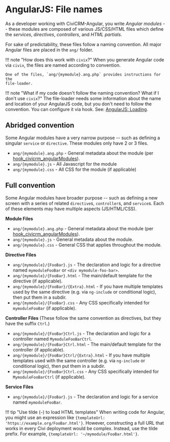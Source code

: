 # AngularJS: File names

As a developer working with CiviCRM-Angular, you write *Angular modules* --
these modules are composed of various JS/CSS/HTML files which define the
*services*, *directives*, *controllers*, and *HTML partials*.

For sake of predictability, these files follow a naming convention.  All
major Angular files are placed in the `ang/` folder.

!!! note "How does this work with `civix`?"
    When you generate Angular code via `civix`, the files are
    named according to convention.

    One of the files, `ang/{mymodule}.ang.php` provides instructions for the
    file-loader.

!!! note "What if my code doesn't follow the naming convention? What if I don't use `civix`?"
    The file-loader needs some information about the name and location of
    your AngularJS code, but you don't need to follow the convention.  You
    can configure it via hook.  See: [AngularJS: Loading](/framework/angular/loader.md).

## Abridged convention

Some Angular modules have a very narrow purpose -- such as defining a
singular `service` or `directive`. These modules only have 2 or 3 files.

   * `ang/{mymodule}.ang.php` - General metadata about the module (per [hook_civicrm_angularModules](/hooks/hook_civicrm_angularModules.md)).
   * `ang/{mymodule}.js` - All Javascript for the module
   * `ang/{mymodule}.css` - All CSS for the module (if applicable)

## Full convention

Some Angular modules have broader purpose -- such as defining a new screen
with a series of related `directive`s, `controller`s, and `service`s.  Each
of these elements may have multiple aspects (JS/HTML/CSS).

__Module Files__

   * `ang/{mymodule}.ang.php` - General metadata about the module (per [hook_civicrm_angularModules](/hooks/hook_civicrm_angularModules.md)).
   * `ang/{mymodule}.js` - General metadata about the module.
   * `ang/{mymodule}.css` - General CSS that applies throughout the module.

__Directive Files__

   * `ang/{mymodule}/{FooBar}.js` - The declaration and logic for a directive named `mymoduleFooBar` or `<div mymodule-foo-bar>`.
   * `ang/{mymodule}/{FooBar}.html` - The main/default template for the directive (if applicable).
   * `ang/{mymodule}/{FooBar}/{Extra}.html` - If you have multiple templates used by the same directive (e.g. via `ng-include` or conditional logic), then put them in a subdir.
   * `ang/{mymodule}/{FooBar}.css` - Any CSS specifically intended for `mymoduleFooBar` (if applicable).

__Controller Files__ (These follow the same convention as directives, but they have the suffix `Ctrl`.)

   * `ang/{mymodule}/{FooBar}Ctrl.js` - The declaration and logic for a controller named `MymoduleFooBarCtrl`.
   * `ang/{mymodule}/{FooBar}Ctrl.html` - The main/default template for the controller (if applicable).
   * `ang/{mymodule}/{FooBar}Ctrl/{Extra}.html` - If you have multiple templates used with the same controller (e.g. via `ng-include` or conditional logic), then put them in a subdir.
   * `ang/{mymodule}/{FooBar}Ctrl.css` - Any CSS specifically intended for `MymoduleFooBarCtrl` (if applicable).

__Service Files__

   * `ang/{mymodule}/{FooBar}.js` - The declaration and logic for a service named `mymoduleFooBar`.

!!! tip "Use tilde (`~`) to load HTML templates"
    When writing code for Angular, you might use an expression like
    `{templateUrl: 'https://example.org/FooBar.html'}`.  However,
    constructing a full URL that works in every Civi deployment would be
    complex.  Instead, use the tilde prefix.  For example, `{templateUrl: '~/mymodule/FooBar.html'}`.
		
<!--
 Proposed Amendment
 Put documentation and examples for each directive or controller in a `*.md` file, adjacent to the `*.js` file. The format is handy for reading/writing/code-snippets, and it won't bloat the final `*.js` output.
-->
